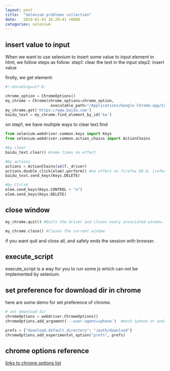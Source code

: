 ```yaml
---
layout: post
title:  "Selenium problems collection"
date:   2019-01-01 16:29:41 +0800
categories: selenium
---
```


## insert value to input
   When we want to use selenium to insert some value to input element in html, we follow steps as follow:
   step1: clear the text in the input
   step2: insert value

   firstly, we get element:
   ```python
   #!-encoding=utf-8-

   chrome_option = ChromeOptions()
   my_chrome = Chrome(chrome_options=chrome_option,
                       executable_path="/Applications/Google Chrome.app/Contents/MacOS/chromedriver")
   my_chrome.get('https://www.baidu.com')
   baidu_text = my_chrome.find_element_by_id('kw')

   ```

   on step1, we have multiple ways to clear text.find

   ```python
   from selenium.webdriver.common.keys import Keys
   from selenium.webdriver.common.action_chains import ActionChains

   #by clear
   baidu_text.clear() #some times no effect

   #by actions
   actions = ActionChains(self._driver)
   actions.double_click(elem).perform() #no effect on firefox 69.0, [reference, solution no effect](https://github.com/bhecquet/seleniumRobot/issues/77)
   baidu_text.send_keys(Keys.DELETE)

   #by Ctrl+A
   elem.send_keys(Keys.CONTROL + "a")
   elem.send_keys(Keys.DELETE)

   ```

## close window

   ```python
   my_chrome.quit() #Quits the driver and closes every associated window.
   ```



   ```python
   my_chrome.close() #Closes the current window
   ```


   if you want quit and close all, and safely ends the session with browser.

## execute_script
   execute_script is a way for you to run some js which can not be implemented by selenium.

## set preference for download dir in chrome
   here are some demo for set preference of chrome.

   ```python
   # set download dir
   chromeOptions = webdriver.ChromeOptions()
   chromeOptions.add_argument('--user-agent=iphone')  #mock iphone or android

   prefs = {"download.default_directory": "/path/download"}
   chromeOptions.add_experimental_option("prefs", prefs)

   ```

## chrome options reference
   [links to chrome options list](https://chromium.googlesource.com/chromium/src/+/master/chrome/common/pref_names.cc)


